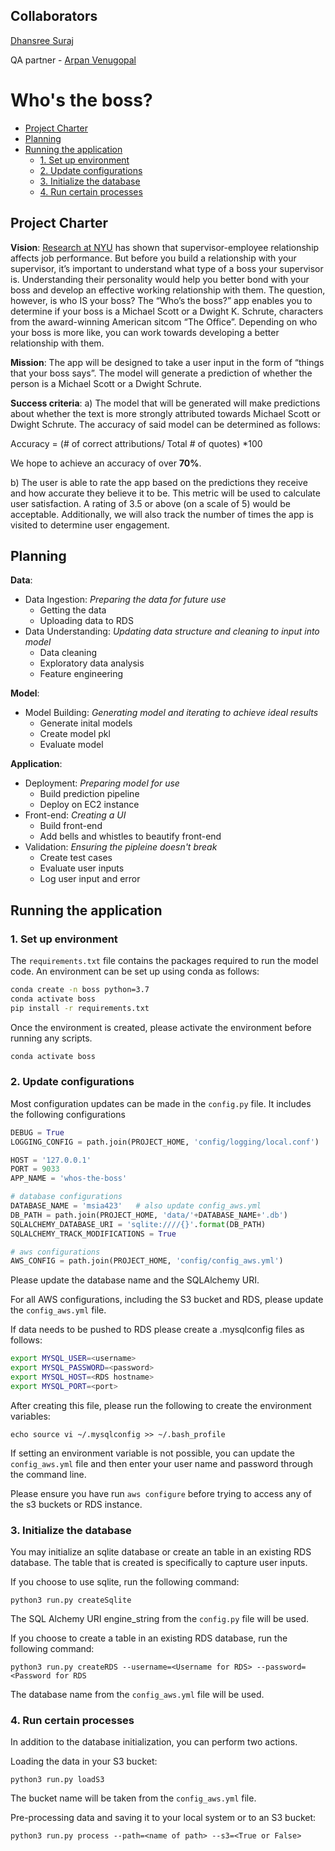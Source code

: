 ## Collaborators

[Dhansree Suraj](https://github.com/dhansreeS)

QA partner - [Arpan Venugopal](https://github.com/spartan07)

# Who's the boss?

<!-- toc -->

- [Project Charter](#project-charter)
- [Planning](#planning)
- [Running the application](#running-the-application)
  * [1. Set up environment](#1-set-up-environment)
  * [2. Update configurations](#2-update-configurations)
  * [3. Initialize the database](#3-initialize-the-database)
  * [4. Run certain processes](#4-run-certain-processes)

<!-- tocstop -->

## Project Charter 

**Vision**: 
[Research at NYU](https://steinhardt.nyu.edu/appsych/opus/issues/2011/fall/effects) has shown that supervisor-employee relationship affects job performance. But before you build a relationship with your supervisor, it’s important to understand what type of a boss your supervisor is. Understanding their personality would help you better bond with your boss and develop an effective working relationship with them. The question, however, is who IS your boss? The “Who’s the boss?” app enables you to determine if your boss is a Michael Scott or a Dwight K. Schrute, characters from the award-winning American sitcom “The Office”. Depending on who your boss is more like, you can work towards developing a better relationship with them.

**Mission**: 
The app will be designed to take a user input in the form of “things that your boss says”. The model will generate a prediction of whether the person is a Michael Scott or a Dwight Schrute.

**Success criteria**: 
a) The model that will be generated will make predictions about whether the text is more strongly attributed towards Michael Scott or Dwight Schrute. The accuracy of said model can be determined as follows:

Accuracy = (# of correct attributions/ Total # of quotes) *100

We hope to achieve an accuracy of over **70%**.

b) The user is able to rate the app based on the predictions they receive and how accurate they believe it to be. This metric will be used to calculate user satisfaction. A rating of 3.5 or above (on a scale of 5) would be acceptable. Additionally, we will also track the number of times the app is visited to determine user engagement.

## Planning
 
**Data**:
* Data Ingestion: *Preparing the data for future use*
	* Getting the data
	* Uploading data to RDS
* Data Understanding: *Updating data structure and cleaning to input into model*
	* Data cleaning
	* Exploratory data analysis
	* Feature engineering

**Model**:
* Model Building: *Generating model and iterating to achieve ideal results*
	* Generate inital models
	* Create model pkl
	* Evaluate model

**Application**:
* Deployment: *Preparing model for use*
	* Build prediction pipeline
	* Deploy on EC2 instance
* Front-end: *Creating a UI*
	* Build front-end 
	* Add bells and whistles to beautify front-end
* Validation: *Ensuring the pipleine doesn't break*
	* Create test cases
	* Evaluate user inputs
	* Log user input and error

## Running the application
### 1. Set up environment 

The `requirements.txt` file contains the packages required to run the model code. An environment can be set up using conda as follows:

```bash
conda create -n boss python=3.7
conda activate boss
pip install -r requirements.txt
```

Once the environment is created, please activate the environment before running any scripts.

```bash
conda activate boss
```

### 2. Update configurations 

Most configuration updates can be made in the `config.py` file. It includes the following configurations

```python
DEBUG = True
LOGGING_CONFIG = path.join(PROJECT_HOME, 'config/logging/local.conf')

HOST = '127.0.0.1'
PORT = 9033
APP_NAME = 'whos-the-boss'

# database configurations
DATABASE_NAME = 'msia423'   # also update config_aws.yml
DB_PATH = path.join(PROJECT_HOME, 'data/'+DATABASE_NAME+'.db')
SQLALCHEMY_DATABASE_URI = 'sqlite:////{}'.format(DB_PATH)
SQLALCHEMY_TRACK_MODIFICATIONS = True

# aws configurations
AWS_CONFIG = path.join(PROJECT_HOME, 'config/config_aws.yml')
```
Please update the database name and the SQLAlchemy URI. 

For all AWS configurations, including the S3 bucket and RDS, please update the `config_aws.yml` file. 

If data needs to be pushed to RDS please create a .mysqlconfig files as follows:

```bash
export MYSQL_USER=<username>
export MYSQL_PASSWORD=<password>
export MYSQL_HOST=<RDS hostname>
export MYSQL_PORT=<port>
```
After creating this file, please run the following to create the environment variables:

`echo source vi ~/.mysqlconfig >> ~/.bash_profile`

If setting an environment variable is not possible, you can update the `config_aws.yml` file and then enter your user name and password through the command line.

Please ensure you have run `aws configure` before trying to access any of the s3 buckets or RDS instance.

### 3. Initialize the database

You may initialize an sqlite database or create an table in an existing RDS database. 
The table that is created is specifically to capture user inputs. 

If you choose to use sqlite, run the following command:

```python3 run.py createSqlite```

The SQL Alchemy URI engine_string from the `config.py` file will be used.

If you choose to create a table in an existing RDS database, run the following command: 

```python3 run.py createRDS --username=<Username for RDS> --password=<Password for RDS```

The database name from the `config_aws.yml` file will be used.

### 4. Run certain processes

In addition to the database initialization, you can perform two actions.

Loading the data in your S3 bucket:

```python3 run.py loadS3```

The bucket name will be taken from the `config_aws.yml` file. 

Pre-processing data and saving it to your local system or to an S3 bucket:

```python3 run.py process --path=<name of path> --s3=<True or False>```
